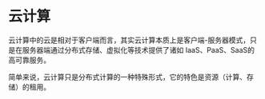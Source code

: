

# 云计算

云计算中的云是相对于客户端而言，其实云计算本质上是客户端-服务器模式，只是在服务器端通过分布式存储、虚拟化等技术提供了诸如 IaaS、PaaS、SaaS的高可靠服务。


简单来说，云计算只是分布式计算的一种特殊形式，它的特色是资源（计算、存储）的租用。
